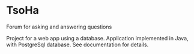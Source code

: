 TsoHa
=====

Forum for asking and answering questions

Project for a web app using a database. Application implemented in Java, with PostgreSql database. See documentation for details.
